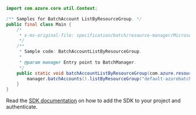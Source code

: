 ```java
import com.azure.core.util.Context;

/** Samples for BatchAccount ListByResourceGroup. */
public final class Main {
    /*
     * x-ms-original-file: specification/batch/resource-manager/Microsoft.Batch/stable/2022-01-01/examples/BatchAccountListByResourceGroup.json
     */
    /**
     * Sample code: BatchAccountListByResourceGroup.
     *
     * @param manager Entry point to BatchManager.
     */
    public static void batchAccountListByResourceGroup(com.azure.resourcemanager.batch.BatchManager manager) {
        manager.batchAccounts().listByResourceGroup("default-azurebatch-japaneast", Context.NONE);
    }
}
```

Read the [SDK documentation](https://github.com/Azure/azure-sdk-for-java/blob/azure-resourcemanager-batch_1.0.0/sdk/batch/azure-resourcemanager-batch/README.md) on how to add the SDK to your project and authenticate.
